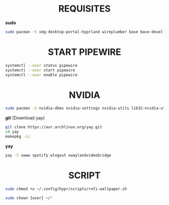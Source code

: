 <div align="center">
  

</div>

<div align="center">
  
# REQUISITES
</div>

**sudo**

```bash
sudo pacman -S xdg-desktop-portal-hyprland wireplumber base base-devel blueman bluez bluez-utils dunst fastfetch firefox flatpak git grim htop hyprland hyprshot kitty linux-zen linux-zen-headers nano nemo neovim pavucontrol pipewire pipewire-alsa pipewire-pulse pipewire-jack ranger rofi slurp starship sxiv unzip vulkan-icd-loader lib32-vulkan-icd-loader waybar
```
<div align="center">
  
# START PIPEWIRE
</div>

```bash
systemctl --user status pipewire
systemctl --user start pipewire
systemctl --user enable pipewire
```
<div align="center">
  
# NVIDIA
</div>

```bash
sudo pacman -S nvidia-dkms nvidia-settings nvidia-utils lib32-nvidia-utils
```

**git** (Download yay)

```bash
git clone https://aur.archlinux.org/yay.git
cd yay
makepkg -si
```

**yay**

```bash
yay -S swww spotify wlogout xwaylandvideobridge
```

<div align="center">

# SCRIPT

</div>

```bash
sudo chmod +x ~/.config/hypr/scripts/rofi-wallpaper.sh
```

```bash
sudo chown {user} ~/*
```
